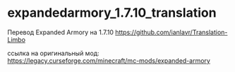 # expandedarmory_1.7.10_translation
Перевод Expanded Armory на 1.7.10 https://github.com/ianlavr/Translation-Limbo

ссылка на оригинальный мод: https://legacy.curseforge.com/minecraft/mc-mods/expanded-armory

